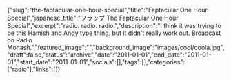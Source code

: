{"slug":"the-faptacular-one-hour-special","title":"Faptacular One Hour Special","japanese_title":"フラップ The Faptacular One Hour Special","excerpt":"radio. radio. radio.","description":"I think it was trying to be this Hamish and Andy type thing, but it didn't really work out. Broadcast on Radio Monash.","featured_image":"","background_image":"images/cool/coola.jpg","draft":false,"status":"archive","date":"2011-01-01","end_date":"2011-01-01","start_date":"2011-01-01","socials":[],"tags":[],"categories":["radio"],"links":[]}